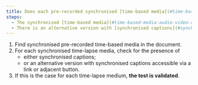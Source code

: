 ```yaml
---
title: Does each pre-recorded synchronised [time-based media](#time-based-media-audio-video-and-synchronised) meet, if necessary, one of these conditions (excluding special cases)?
steps:
  - The synchronised [time-based media](#time-based-media-audio-video-and-synchronised) has [synchronised captions](#synchronised-captions-media-object).
  - There is an alternative version with [synchronised captions](#synchronised-captions-media-object) accessible via an [adjacent link or button](#adjacent-link-or-button).
---
```


1. Find synchronised pre-recorded time-based media in the document.
2. For each synchronised time-lapse media, check for the presence of
   - either synchronised captions;
   - or an alternative version with synchronised captions accessible via a link or adjacent button.
3. If this is the case for each time-lapse medium, **the test is validated**.
